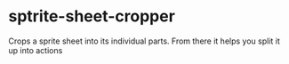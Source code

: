 # sptrite-sheet-cropper
Crops a sprite sheet into its individual parts. From there it helps you split it up into actions
